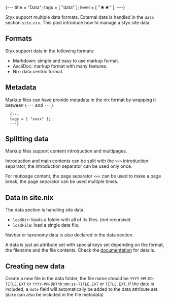 {---
title = "Data";
tags = [ "data" ];
level = [ "★★" ];
---}

Styx support multiple data formats. External data is handled in the `data` section `site.nix`. This post introduce how to manage a styx site data.

>>>

## Formats

Styx support data in the following formats:

- Markdown: simple and easy to use markup format.
- AsciiDoc: markup format with many features.
- Nix: data centric format.

## Metadata

Markup files can have provide metadata in the nix format by wrapping it between `{---` and `---}`.

```
  {---
  tags = [ "xxxx" ];
  ---}
```

## Splitting data

Markup files support content introduction and multipages.

Introduction and main contents can be split with the `>>>` introduction separator, the introduction separator can be used only once.

For mutipage content, the page separator `<<<` can be used to make a page break, the page separator can be used multiple times.


## Data in site.nix

The data section is handling site data.

- `loadDir`: loads a folder with all of its files. (not recursive)
- `loadFile`: load a single data file.

Navbar or taxonomy data is also declared in the data section.

A data is just an attribute set with special keys set depending on the format, the filename and the file contents. Check the [documentation](https://styx-static.github.io/styx-site/documentation.html) for details.


## Creating new data

Create a new file in the data folder, the file name should be `YYYY-MM-DD-TITLE.EXT` or `YYYY-MM-DDThh:mm:ss-TITLE.EXT` or `TITLE.EXT`, if the date is included, a `date` field will automatically be added to the data attribute set. (`date` can also be included in the file metadata)


